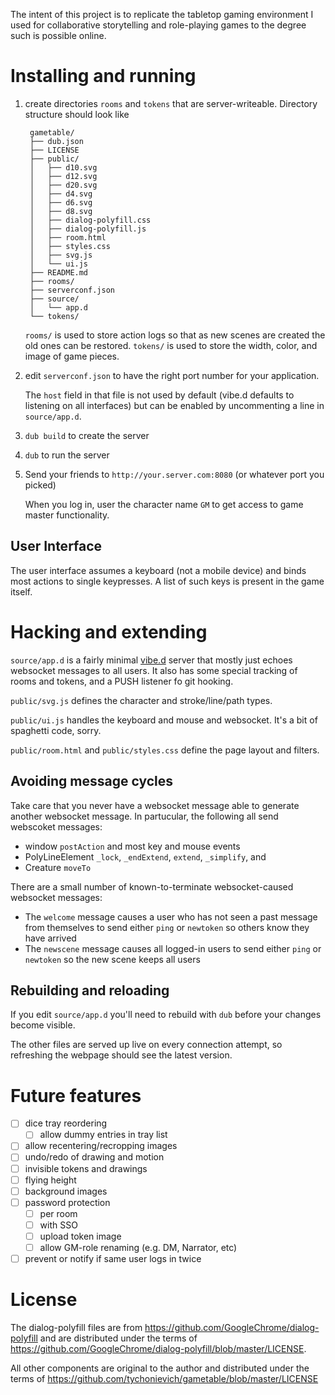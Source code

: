 The intent of this project is to replicate the tabletop gaming environment I used for collaborative storytelling and role-playing games to the degree such is possible online.

# Installing and running

1. create directories `rooms` and `tokens` that are server-writeable. Directory structure should look like
    
        gametable/
        ├── dub.json
        ├── LICENSE
        ├── public/
        │   ├── d10.svg
        │   ├── d12.svg
        │   ├── d20.svg
        │   ├── d4.svg
        │   ├── d6.svg
        │   ├── d8.svg
        │   ├── dialog-polyfill.css
        │   ├── dialog-polyfill.js
        │   ├── room.html
        │   ├── styles.css
        │   ├── svg.js
        │   └── ui.js
        ├── README.md
        ├── rooms/
        ├── serverconf.json
        ├── source/
        │   └── app.d
        └── tokens/

    `rooms/` is used to store action logs so that as new scenes are created the old ones can be restored.
    `tokens/` is used to store the width, color, and image of game pieces.

2. edit `serverconf.json` to have the right port number for your application.

    The `host` field in that file is not used by default (vibe.d defaults to listening on all interfaces) but can be enabled by uncommenting a line in `source/app.d`.

3. `dub build` to create the server

4. `dub` to run the server

5. Send your friends to `http://your.server.com:8080` (or whatever port you picked)
    
    When you log in, user the character name `GM` to get access to game master functionality.

## User Interface

The user interface assumes a keyboard (not a mobile device) and binds most actions to single keypresses.
A list of such keys is present in the game itself.



# Hacking and extending

`source/app.d` is a fairly minimal [vibe.d](https://vibed.org) server
that mostly just echoes websocket messages to all users.
It also has some special tracking of rooms and tokens,
and a PUSH listener fo git hooking.

`public/svg.js` defines the character and stroke/line/path types.

`public/ui.js` handles the keyboard and mouse and websocket. It's a bit of spaghetti code, sorry.

`public/room.html` and `public/styles.css` define the page layout and filters.

## Avoiding message cycles

Take care that you never have a websocket message able to generate another websocket message. In partucular, the following all send webscoket messages:

- window `postAction` and most key and mouse events
- PolyLineElement `_lock`, `_endExtend`, `extend`, `_simplify`, and 
- Creature `moveTo`

There are a small number of known-to-terminate websocket-caused websocket messages:

- The `welcome` message causes a user who has not seen a past message from themselves to send either `ping` or `newtoken` so others know they have arrived
- The `newscene` message causes all logged-in users to send either `ping` or `newtoken` so the new scene keeps all users

## Rebuilding and reloading

If you edit `source/app.d` you'll need to rebuild with `dub` before your changes become visible.

The other files are served up live on every connection attempt, so refreshing the webpage should see the latest version.

# Future features

- [ ] dice tray reordering
    - [ ] allow dummy entries in tray list
- [ ] allow recentering/recropping images
- [ ] undo/redo of drawing and motion
- [ ] invisible tokens and drawings
- [ ] flying height
- [ ] background images
- [ ] password protection
    - [ ] per room
    - [ ] with SSO
    - [ ] upload token image
    - [ ] allow GM-role renaming (e.g. DM, Narrator, etc)
- [ ] prevent or notify if same user logs in twice

# License

The dialog-polyfill files are from <https://github.com/GoogleChrome/dialog-polyfill> and are distributed under the terms of <https://github.com/GoogleChrome/dialog-polyfill/blob/master/LICENSE>.

All other components are original to the author and distributed under the terms of <https://github.com/tychonievich/gametable/blob/master/LICENSE>
